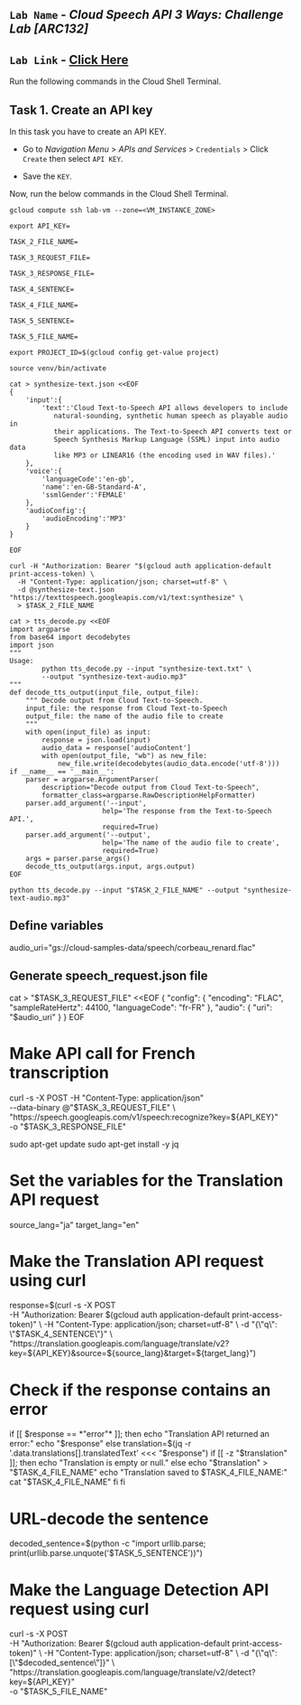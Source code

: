 ## `Lab Name` - *Cloud Speech API 3 Ways: Challenge Lab [ARC132]*

## `Lab Link` - [Click Here](https://www.cloudskillsboost.google/focuses/67215?parent=catalog)


Run the following commands in the Cloud Shell Terminal.

## Task 1. Create an API key

In this task you have to create an API KEY.
* Go to *Navigation Menu* > *APIs and Services* > `Credentials` > Click `Create` then select `API KEY`.

* Save the `KEY`.

Now, run the below commands in the Cloud Shell Terminal.

```
gcloud compute ssh lab-vm --zone=<VM_INSTANCE_ZONE>
```

```
export API_KEY=

TASK_2_FILE_NAME=

TASK_3_REQUEST_FILE=

TASK_3_RESPONSE_FILE=

TASK_4_SENTENCE=

TASK_4_FILE_NAME=

TASK_5_SENTENCE=

TASK_5_FILE_NAME=
```

```
export PROJECT_ID=$(gcloud config get-value project)

source venv/bin/activate
```

```
cat > synthesize-text.json <<EOF
{
    'input':{
        'text':'Cloud Text-to-Speech API allows developers to include
           natural-sounding, synthetic human speech as playable audio in
           their applications. The Text-to-Speech API converts text or
           Speech Synthesis Markup Language (SSML) input into audio data
           like MP3 or LINEAR16 (the encoding used in WAV files).'
    },
    'voice':{
        'languageCode':'en-gb',
        'name':'en-GB-Standard-A',
        'ssmlGender':'FEMALE'
    },
    'audioConfig':{
        'audioEncoding':'MP3'
    }
}

EOF

curl -H "Authorization: Bearer "$(gcloud auth application-default print-access-token) \
  -H "Content-Type: application/json; charset=utf-8" \
  -d @synthesize-text.json "https://texttospeech.googleapis.com/v1/text:synthesize" \
  > $TASK_2_FILE_NAME
```

```
cat > tts_decode.py <<EOF
import argparse
from base64 import decodebytes
import json
"""
Usage:
        python tts_decode.py --input "synthesize-text.txt" \
        --output "synthesize-text-audio.mp3"
"""
def decode_tts_output(input_file, output_file):
    """ Decode output from Cloud Text-to-Speech.
    input_file: the response from Cloud Text-to-Speech
    output_file: the name of the audio file to create
    """
    with open(input_file) as input:
        response = json.load(input)
        audio_data = response['audioContent']
        with open(output_file, "wb") as new_file:
            new_file.write(decodebytes(audio_data.encode('utf-8')))
if __name__ == '__main__':
    parser = argparse.ArgumentParser(
        description="Decode output from Cloud Text-to-Speech",
        formatter_class=argparse.RawDescriptionHelpFormatter)
    parser.add_argument('--input',
                       help='The response from the Text-to-Speech API.',
                       required=True)
    parser.add_argument('--output',
                       help='The name of the audio file to create',
                       required=True)
    args = parser.parse_args()
    decode_tts_output(args.input, args.output)
EOF

python tts_decode.py --input "$TASK_2_FILE_NAME" --output "synthesize-text-audio.mp3"
```


## Define variables

audio_uri="gs://cloud-samples-data/speech/corbeau_renard.flac"

## Generate speech_request.json file
cat > "$TASK_3_REQUEST_FILE" <<EOF
{
  "config": {
    "encoding": "FLAC",
    "sampleRateHertz": 44100,
    "languageCode": "fr-FR"
  },
  "audio": {
    "uri": "$audio_uri"
  }
}
EOF

# Make API call for French transcription
curl -s -X POST -H "Content-Type: application/json" \
    --data-binary @"$TASK_3_REQUEST_FILE" \
    "https://speech.googleapis.com/v1/speech:recognize?key=${API_KEY}" \
    -o "$TASK_3_RESPONSE_FILE"



sudo apt-get update
sudo apt-get install -y jq


# Set the variables for the Translation API request
source_lang="ja"
target_lang="en"

# Make the Translation API request using curl
response=$(curl -s -X POST \
  -H "Authorization: Bearer $(gcloud auth application-default print-access-token)" \
  -H "Content-Type: application/json; charset=utf-8" \
  -d "{\"q\": \"$TASK_4_SENTENCE\"}" \
  "https://translation.googleapis.com/language/translate/v2?key=${API_KEY}&source=${source_lang}&target=${target_lang}")

# Check if the response contains an error
if [[ $response == *"error"* ]]; then
  echo "Translation API returned an error:"
  echo "$response"
else
  translation=$(jq -r '.data.translations[].translatedText' <<< "$response")
  if [[ -z "$translation" ]]; then
    echo "Translation is empty or null."
  else
    echo "$translation" > "$TASK_4_FILE_NAME"
    echo "Translation saved to $TASK_4_FILE_NAME:"
    cat "$TASK_4_FILE_NAME"
  fi
fi



# URL-decode the sentence
decoded_sentence=$(python -c "import urllib.parse; print(urllib.parse.unquote('$TASK_5_SENTENCE'))")

# Make the Language Detection API request using curl
curl -s -X POST \
  -H "Authorization: Bearer $(gcloud auth application-default print-access-token)" \
  -H "Content-Type: application/json; charset=utf-8" \
  -d "{\"q\": [\"$decoded_sentence\"]}" \
  "https://translation.googleapis.com/language/translate/v2/detect?key=${API_KEY}" \
  -o "$TASK_5_FILE_NAME"